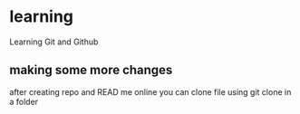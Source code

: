 # learning

Learning Git and Github

## making some more changes

after creating repo and READ me online you can clone file using git clone in a folder

